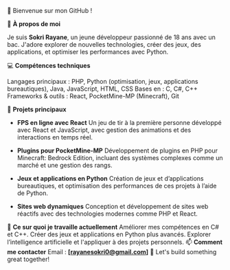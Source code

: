👋 Bienvenue sur mon GitHub !

📖 **À propos de moi**

Je suis **Sokri Rayane**, un jeune développeur passionné de 18 ans avec un bac. J'adore explorer de nouvelles technologies, créer des jeux, des applications, et optimiser les performances avec Python.

💻 **Compétences techniques**

Langages principaux : PHP, Python (optimisation, jeux, applications bureautiques), Java, JavaScript, HTML, CSS
Bases en : C, C#, C++
Frameworks & outils : React, PocketMine-MP (Minecraft), Git

🌟 **Projets principaux**

 - **FPS en ligne avec React**
Un jeu de tir à la première personne développé avec React et JavaScript, avec gestion des animations et des interactions en temps réel.

 - **Plugins pour PocketMine-MP**
Développement de plugins en PHP pour Minecraft: Bedrock Edition, incluant des systèmes complexes comme un marché et une gestion des rangs.

 - **Jeux et applications en Python**
Création de jeux et d’applications bureautiques, et optimisation des performances de ces projets à l’aide de Python.

 - **Sites web dynamiques**
Conception et développement de sites web réactifs avec des technologies modernes comme PHP et React.

  🔧 **Ce sur quoi je travaille actuellement**
Améliorer mes compétences en C# et C++.
Créer des jeux et applications en Python plus avancés.
Explorer l’intelligence artificielle et l'appliquer à des projets personnels.
  📫 **Comment me contacter**
Email : **[rayanesokri0@gmail.com]**
  🚀 Let's build something great together!
